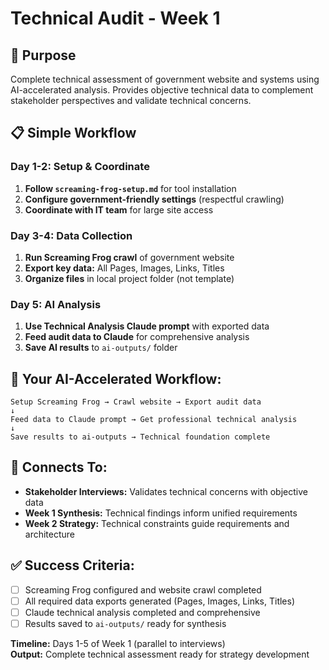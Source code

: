 # Technical Audit - Week 1

## 🎯 Purpose
Complete technical assessment of government website and systems using AI-accelerated analysis. Provides objective technical data to complement stakeholder perspectives and validate technical concerns.

## 📋 Simple Workflow

### Day 1-2: Setup & Coordinate
1. **Follow `screaming-frog-setup.md`** for tool installation
2. **Configure government-friendly settings** (respectful crawling)
3. **Coordinate with IT team** for large site access

### Day 3-4: Data Collection
1. **Run Screaming Frog crawl** of government website
2. **Export key data:** All Pages, Images, Links, Titles
3. **Organize files** in local project folder (not template)

### Day 5: AI Analysis
1. **Use Technical Analysis Claude prompt** with exported data
2. **Feed audit data to Claude** for comprehensive analysis
3. **Save AI results** to `ai-outputs/` folder

## 🎯 Your AI-Accelerated Workflow:
```
Setup Screaming Frog → Crawl website → Export audit data
↓
Feed data to Claude prompt → Get professional technical analysis
↓
Save results to ai-outputs → Technical foundation complete
```

## 🔗 Connects To:
- **Stakeholder Interviews:** Validates technical concerns with objective data
- **Week 1 Synthesis:** Technical findings inform unified requirements
- **Week 2 Strategy:** Technical constraints guide requirements and architecture

## ✅ Success Criteria:
- [ ] Screaming Frog configured and website crawl completed
- [ ] All required data exports generated (Pages, Images, Links, Titles)
- [ ] Claude technical analysis completed and comprehensive
- [ ] Results saved to `ai-outputs/` ready for synthesis

**Timeline:** Days 1-5 of Week 1 (parallel to interviews)  
**Output:** Complete technical assessment ready for strategy development
